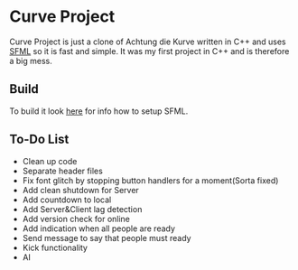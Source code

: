 Curve Project
===================
Curve Project is just a clone of Achtung die Kurve written in C++ and uses [SFML](https://github.com/LaurentGomila/SFML) so it is fast and simple. It was my first project in C++ and is therefore a big mess.

Build
-------
To build it look [here](http://sfml-dev.org/tutorials/2.1/) for info how to setup SFML.

To-Do List
----------------------------
* Clean up code
* Separate header files
* Fix font glitch by stopping button handlers for a moment(Sorta fixed)
* Add clean shutdown for Server
* Add countdown to local
* Add Server&Client lag detection
* Add version check for online
* Add indication when all people are ready
* Send message to say that people must ready
* Kick functionality
* AI
